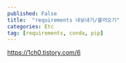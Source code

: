 ```yaml
---
published: False
title:  "requirements 내보내기/불러오기"
categories: Etc
tag: [requirements, conda, pip]
---
```


https://1ch0.tistory.com/6